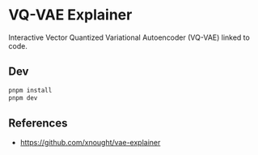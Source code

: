 # VQ-VAE Explainer

Interactive Vector Quantized Variational Autoencoder (VQ-VAE) linked to code.


## Dev

```bash
pnpm install
pnpm dev
```

## References

- https://github.com/xnought/vae-explainer

